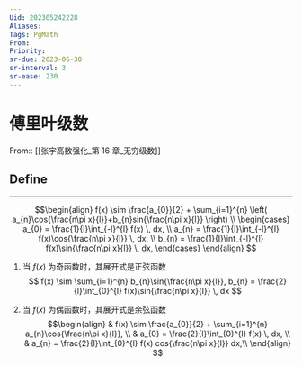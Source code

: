 ```yaml
---
Uid: 202305242228
Aliases: 
Tags: PgMath 
From: 
Priority: 
sr-due: 2023-06-30
sr-interval: 3
sr-ease: 230
---
```

# 傅里叶级数
From:: [[张宇高数强化_第 16 章_无穷级数]]

## Define 
---
$$\begin{align}
f(x) \sim \frac{a_{0}}{2} + \sum_{i=1}^{n} \left( a_{n}\cos{\frac{n\pi x}{l}}+b_{n}sin{\frac{n\pi x}{l}} \right) \\
\begin{cases}
a_{0} = \frac{1}{l}\int_{-l}^{l} f(x) \, dx, \\
a_{n} = \frac{1}{l}\int_{-l}^{l} f(x)\cos{\frac{n\pi x}{l}} \, dx, \\
b_{n} = \frac{1}{l}\int_{-l}^{l} f(x)\sin{\frac{n\pi x}{l}} \, dx,    
\end{cases}
\end{align}
$$

1. 当 $f(x)$ 为奇函数时，其展开式是正弦函数
$$ f(x) \sim \sum_{i=1}^{n} b_{n}\sin{\frac{n\pi x}{l}}, b_{n} = \frac{2}{l}\int_{0}^{l} f(x)\sin{\frac{n\pi x}{l}} \, dx  $$


2. 当 $f(x)$ 为偶函数时，其展开式是余弦函数
$$\begin{align}
 & f(x) \sim \frac{a_{0}}{2} + \sum_{i=1}^{n} a_{n}\cos{\frac{n\pi x}{l}},  \\
 & a_{0}  = \frac{2}{l}\int_{0}^{l} f(x) \, dx,  \\
 & a_{n} = \frac{2}{l}\int_{0}^{l} f(x) cos{\frac{n\pi x}{l}} dx,\\
\end{align}
$$
